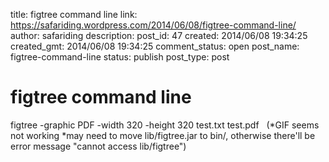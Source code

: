 title: figtree command line
link: https://safariding.wordpress.com/2014/06/08/figtree-command-line/
author: safariding
description: 
post_id: 47
created: 2014/06/08 19:34:25
created_gmt: 2014/06/08 19:34:25
comment_status: open
post_name: figtree-command-line
status: publish
post_type: post

# figtree command line

figtree -graphic PDF -width 320 -height 320 test.txt test.pdf   (*GIF seems not working *may need to move lib/figtree.jar to bin/, otherwise there'll be error message "cannot access lib/figtree")